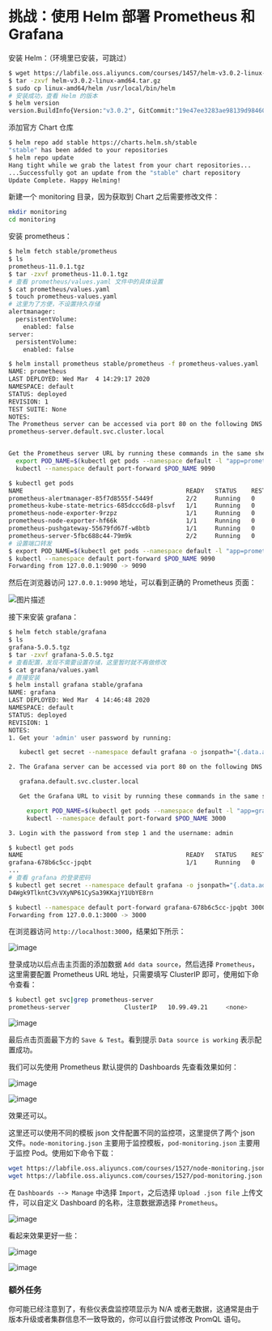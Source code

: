 # 挑战：使用 Helm 部署 Prometheus 和 Grafana

安装 Helm：（环境里已安装，可跳过）

```bash
$ wget https://labfile.oss.aliyuncs.com/courses/1457/helm-v3.0.2-linux-amd64.tar.gz
$ tar -zxvf helm-v3.0.2-linux-amd64.tar.gz
$ sudo cp linux-amd64/helm /usr/local/bin/helm
# 安装成功，查看 Helm 的版本
$ helm version
version.BuildInfo{Version:"v3.0.2", GitCommit:"19e47ee3283ae98139d98460de796c1be1e3975f", GitTreeState:"clean", GoVersion:"go1.13.5"}
```

添加官方 Chart 仓库

```bash
$ helm repo add stable https://charts.helm.sh/stable
"stable" has been added to your repositories
$ helm repo update
Hang tight while we grab the latest from your chart repositories...
...Successfully got an update from the "stable" chart repository
Update Complete. Happy Helming!
```

新建一个 monitoring 目录，因为获取到 Chart 之后需要修改文件：

```bash
mkdir monitoring
cd monitoring
```

安装 prometheus：

```bash
$ helm fetch stable/prometheus
$ ls
prometheus-11.0.1.tgz
$ tar -zxvf prometheus-11.0.1.tgz
# 查看 prometheus/values.yaml 文件中的具体设置
$ cat prometheus/values.yaml
$ touch prometheus-values.yaml
# 这里为了方便，不设置持久存储
alertmanager:
  persistentVolume:
    enabled: false
server:
  persistentVolume:
    enabled: false

$ helm install prometheus stable/prometheus -f prometheus-values.yaml
NAME: prometheus
LAST DEPLOYED: Wed Mar  4 14:29:17 2020
NAMESPACE: default
STATUS: deployed
REVISION: 1
TEST SUITE: None
NOTES:
The Prometheus server can be accessed via port 80 on the following DNS name from within your cluster:
prometheus-server.default.svc.cluster.local


Get the Prometheus server URL by running these commands in the same shell:
  export POD_NAME=$(kubectl get pods --namespace default -l "app=prometheus,component=server" -o jsonpath="{.items[0].metadata.name}")
  kubectl --namespace default port-forward $POD_NAME 9090

$ kubectl get pods
NAME                                             READY   STATUS    RESTARTS   AGE
prometheus-alertmanager-85f7d8555f-5449f         2/2     Running   0          2m
prometheus-kube-state-metrics-685dccc6d8-plsvf   1/1     Running   0          2m
prometheus-node-exporter-9rzpz                   1/1     Running   0          2m
prometheus-node-exporter-hf66k                   1/1     Running   0          2m
prometheus-pushgateway-55679fd67f-w8btb          1/1     Running   0          2m
prometheus-server-5fbc688c44-79m9k               2/2     Running   0          2m
# 设置端口转发
$ export POD_NAME=$(kubectl get pods --namespace default -l "app=prometheus,component=server" -o jsonpath="{.items[0].metadata.name}")
$ kubectl --namespace default port-forward $POD_NAME 9090
Forwarding from 127.0.0.1:9090 -> 9090
```

然后在浏览器访问 `127.0.0.1:9090` 地址，可以看到正确的 Prometheus 页面：

![图片描述](https://doc.shiyanlou.com/courses/uid1491336-20211215-1639561299426)

接下来安装 grafana：

```bash
$ helm fetch stable/grafana
$ ls
grafana-5.0.5.tgz
$ tar -zxvf grafana-5.0.5.tgz
# 查看配置，发现不需要设置存储，这里暂时就不再做修改
$ cat grafana/values.yaml
# 直接安装
$ helm install grafana stable/grafana
NAME: grafana
LAST DEPLOYED: Wed Mar  4 14:46:48 2020
NAMESPACE: default
STATUS: deployed
REVISION: 1
NOTES:
1. Get your 'admin' user password by running:

   kubectl get secret --namespace default grafana -o jsonpath="{.data.admin-password}" | base64 --decode ; echo

2. The Grafana server can be accessed via port 80 on the following DNS name from within your cluster:

   grafana.default.svc.cluster.local

   Get the Grafana URL to visit by running these commands in the same shell:

     export POD_NAME=$(kubectl get pods --namespace default -l "app=grafana,release=grafana" -o jsonpath="{.items[0].metadata.name}")
     kubectl --namespace default port-forward $POD_NAME 3000

3. Login with the password from step 1 and the username: admin

$ kubectl get pods
NAME                                             READY   STATUS    RESTARTS   AGE
grafana-678b6c5cc-jpqbt                          1/1     Running   0          2m20s
...
# 查看 grafana 的登录密码
$ kubectl get secret --namespace default grafana -o jsonpath="{.data.admin-password}" | base64 --decode ; echo
D4Wgk9TlkntC3vVXyNP61CySa39KKajY1UbYE8rn

$ kubectl --namespace default port-forward grafana-678b6c5cc-jpqbt 3000
Forwarding from 127.0.0.1:3000 -> 3000
```

在浏览器访问 `http://localhost:3000`，结果如下所示：

![image](https://doc.shiyanlou.com/courses/1527/600404/cb76ab31746df786c946dc29c38ad91f-0/wm)

登录成功以后点击主页面的添加数据 `Add data source`，然后选择 `Prometheus`，这里需要配置 Prometheus URL 地址，只需要填写 ClusterIP 即可，使用如下命令查看：

```bash
$ kubectl get svc|grep prometheus-server
prometheus-server               ClusterIP   10.99.49.21     <none>        80/TCP     43m
```

![image](https://doc.shiyanlou.com/courses/1527/600404/97ba8eb6e6f586c98e550f499c026976-0/wm)

最后点击页面最下方的 `Save & Test`。看到提示 `Data source is working` 表示配置成功。

我们可以先使用 Prometheus 默认提供的 Dashboards 先查看效果如何：

![image](https://doc.shiyanlou.com/courses/1527/600404/ad8e626e68d880f2707b7ee9b8f1b34b-0/wm)

![image](https://doc.shiyanlou.com/courses/1527/600404/6fabd897c691418678e6c8d1e8656d50-0/wm)

效果还可以。

这里还可以使用不同的模板 json 文件配置不同的监控项，这里提供了两个 json 文件。`node-monitoring.json` 主要用于监控模板，`pod-monitoring.json` 主要用于监控 Pod。使用如下命令下载：

```bash
wget https://labfile.oss.aliyuncs.com/courses/1527/node-monitoring.json
wget https://labfile.oss.aliyuncs.com/courses/1527/pod-monitoring.json
```

在 `Dashboards --> Manage` 中选择 `Import`，之后选择 `Upload .json file` 上传文件，可以自定义 Dashboard 的名称，注意数据源选择 `Prometheus`。

![image](https://doc.shiyanlou.com/courses/1527/600404/00a8a13d8b6b6e25c09ce052373d5a4d-0/wm)

看起来效果更好一些：

![image](https://doc.shiyanlou.com/courses/1527/600404/73ff9975d3aa50b270d38368cf250c72-0/wm)

![image](https://doc.shiyanlou.com/courses/1527/600404/1c80766d8e17f728fcfb9bc7d0952718-0/wm)

### 额外任务

你可能已经注意到了，有些仪表盘监控项显示为 N/A 或者无数据，这通常是由于版本升级或者集群信息不一致导致的，你可以自行尝试修改 PromQL 语句。
